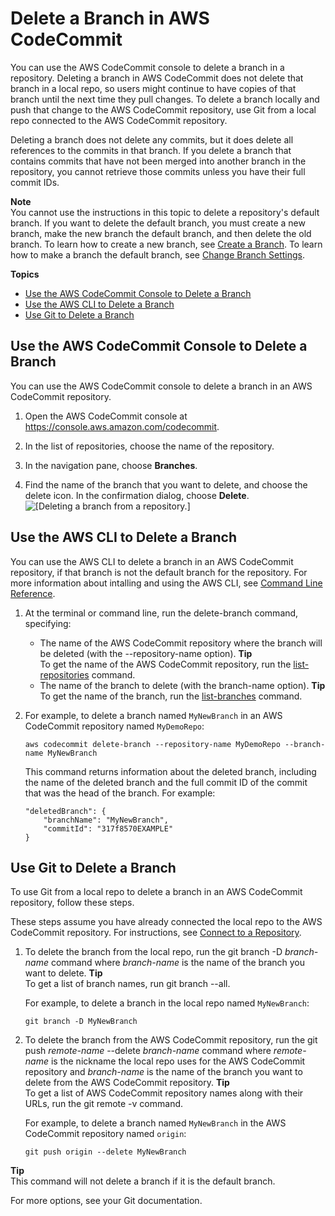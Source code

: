 # Delete a Branch in AWS CodeCommit<a name="how-to-delete-branch"></a>

You can use the AWS CodeCommit console to delete a branch in a repository\. Deleting a branch in AWS CodeCommit does not delete that branch in a local repo, so users might continue to have copies of that branch until the next time they pull changes\. To delete a branch locally and push that change to the AWS CodeCommit repository, use Git from a local repo connected to the AWS CodeCommit repository\. 

Deleting a branch does not delete any commits, but it does delete all references to the commits in that branch\. If you delete a branch that contains commits that have not been merged into another branch in the repository, you cannot retrieve those commits unless you have their full commit IDs\. 

**Note**  
You cannot use the instructions in this topic to delete a repository's default branch\. If you want to delete the default branch, you must create a new branch, make the new branch the default branch, and then delete the old branch\. To learn how to create a new branch, see [Create a Branch](how-to-create-branch.md)\. To learn how to make a branch the default branch, see [Change Branch Settings](how-to-change-branch.md)\.

**Topics**
+ [Use the AWS CodeCommit Console to Delete a Branch](#how-to-delete-branch-console)
+ [Use the AWS CLI to Delete a Branch](#how-to-delete-branch-cli)
+ [Use Git to Delete a Branch](#how-to-delete-branch-git)

## Use the AWS CodeCommit Console to Delete a Branch<a name="how-to-delete-branch-console"></a>

You can use the AWS CodeCommit console to delete a branch in an AWS CodeCommit repository\. 

1. Open the AWS CodeCommit console at [https://console\.aws\.amazon\.com/codecommit](https://console.aws.amazon.com/codecommit)\.

1. In the list of repositories, choose the name of the repository\. 

1. In the navigation pane, choose **Branches**\.

1. Find the name of the branch that you want to delete, and choose the delete icon\. In the confirmation dialog, choose **Delete**\.  
![\[Deleting a branch from a repository.\]](http://docs.aws.amazon.com/codecommit/latest/userguide/images/codecommit-branches-delete-2step.png)

## Use the AWS CLI to Delete a Branch<a name="how-to-delete-branch-cli"></a>

You can use the AWS CLI to delete a branch in an AWS CodeCommit repository, if that branch is not the default branch for the repository\. For more information about intalling and using the AWS CLI, see [Command Line Reference](cmd-ref.md)\. 

1. At the terminal or command line, run the delete\-branch command, specifying:
   + The name of the AWS CodeCommit repository where the branch will be deleted \(with the \-\-repository\-name option\)\.
**Tip**  
To get the name of the AWS CodeCommit repository, run the [list\-repositories](how-to-view-repository-details.md#how-to-view-repository-details-no-name-cli) command\.
   + The name of the branch to delete \(with the branch\-name option\)\.
**Tip**  
To get the name of the branch, run the [list\-branches](how-to-view-branch-details.md#how-to-view-branch-details-cli) command\.

1. For example, to delete a branch named `MyNewBranch` in an AWS CodeCommit repository named `MyDemoRepo`:

   ```
   aws codecommit delete-branch --repository-name MyDemoRepo --branch-name MyNewBranch
   ```

   This command returns information about the deleted branch, including the name of the deleted branch and the full commit ID of the commit that was the head of the branch\. For example:

   ```
   "deletedBranch": {
       "branchName": "MyNewBranch",
       "commitId": "317f8570EXAMPLE"
   }
   ```

## Use Git to Delete a Branch<a name="how-to-delete-branch-git"></a>

To use Git from a local repo to delete a branch in an AWS CodeCommit repository, follow these steps\.

These steps assume you have already connected the local repo to the AWS CodeCommit repository\. For instructions, see [Connect to a Repository](how-to-connect.md)\.

1. To delete the branch from the local repo, run the git branch \-D *branch\-name* command where *branch\-name* is the name of the branch you want to delete\.
**Tip**  
To get a list of branch names, run git branch \-\-all\.

   For example, to delete a branch in the local repo named `MyNewBranch`:

   ```
   git branch -D MyNewBranch
   ```

1. To delete the branch from the AWS CodeCommit repository, run the git push *remote\-name* \-\-delete *branch\-name* command where *remote\-name* is the nickname the local repo uses for the AWS CodeCommit repository and *branch\-name* is the name of the branch you want to delete from the AWS CodeCommit repository\. 
**Tip**  
To get a list of AWS CodeCommit repository names along with their URLs, run the git remote \-v command\.

   For example, to delete a branch named `MyNewBranch` in the AWS CodeCommit repository named `origin`:

   ```
   git push origin --delete MyNewBranch
   ```
**Tip**  
This command will not delete a branch if it is the default branch\.

For more options, see your Git documentation\.
